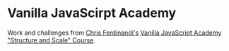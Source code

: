 # Vanilla JavaScirpt Academy

Work and challenges from [Chris Ferdinandi's](https://gomakethings.com/) [Vanilla JavaScript Academy "Structure and Scale" Course](https://vanillajsacademy.com/).
